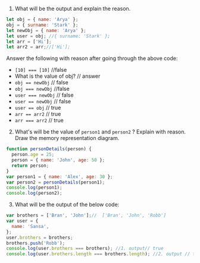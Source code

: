 1. What will be the output and explain the reason.

```js
let obj = { name: 'Arya' };
obj = { surname: 'Stark' };
let newObj = { name: 'Arya' };
let user = obj; //{ surname: 'Stark' };
let arr = ['Hi'];
let arr2 = arr;//['Hi'];
```

Answer the following with reason after going through the above code:

- `[10] === [10]` //false
- What is the value of obj? // answer
- `obj == newObj` // false
- `obj === newObj` //false
- `user === newObj` // false
- `user == newObj` // false
- `user == obj` // true
- `arr == arr2` // true
- `arr === arr2` // true

2. What's will be the value of `person1` and `person2` ? Explain with reason. Draw the memory representation diagram.

<!-- To add this image here use ![name](./hello.jpg) -->

```js
function personDetails(person) {
  person.age = 25;
  person = { name: 'John', age: 50 };
  return person;
}
var person1 = { name: 'Alex', age: 30 };
var person2 = personDetails(person1);
console.log(person1);
console.log(person2);
```

3. What will be the output of the below code:

```js
var brothers = ['Bran', 'John'];//  ['Bran', 'John', 'Robb']
var user = {
  name: 'Sansa',
};
user.brothers = brothers;
brothers.push('Robb');
console.log(user.brothers === brothers); //1. output// true
console.log(user.brothers.length === brothers.length); //2. output // true
```
<!-- done -->